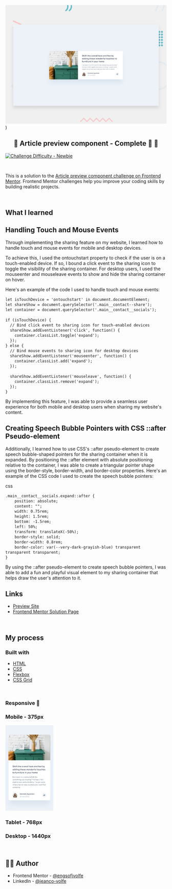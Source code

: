 <h1 align="center">
</h1>

&nbsp;

![site](design/desktop-preview.jpg))

<h2 align="center"> 
	🚧 Article preview component - Complete 🚀 🚧
</h2>

<a href="https://www.frontendmentor.io/challenges?difficulties=1"><img src="https://img.shields.io/badge/Difficulty-NEWBIE-14c2c8?style=for-the-badge&logo=frontendmentor" alt="Challenge Difficulty - Newbie"></a>

&nbsp;

This is a solution to the [Article preview component challenge on Frontend Mentor](https://www.frontendmentor.io/challenges/article-preview-component-dYBN_pYFT). Frontend Mentor challenges help you improve your coding skills by building realistic projects. 

&nbsp;

## What I learned

<h2>Handling Touch and Mouse Events</h2>

<p>Through implementing the sharing feature on my website, I learned how to handle touch and mouse events for mobile and desktop devices.</p>

<p>To achieve this, I used the ontouchstart property to check if the user is on a touch-enabled device. If so, I bound a click event to the sharing icon to toggle the visibility of the sharing container. For desktop users, I used the mouseenter and mouseleave events to show and hide the sharing container on hover.</p>

<p>Here's an example of the code I used to handle touch and mouse events:</p>

```
let isTouchDevice = 'ontouchstart' in document.documentElement;
let shareShow = document.querySelector('.main__contact--share');
let container = document.querySelector('.main__contact__socials');

if (isTouchDevice) {
  // Bind click event to sharing icon for touch-enabled devices
  shareShow.addEventListener('click', function() {
    container.classList.toggle('expand');
  });
} else {
  // Bind mouse events to sharing icon for desktop devices
  shareShow.addEventListener('mouseenter', function() {
    container.classList.add('expand');
  });

  shareShow.addEventListener('mouseleave', function() {
    container.classList.remove('expand');
  });
}
```

<p>By implementing this feature, I was able to provide a seamless user experience for both mobile and desktop users when sharing my website's content.</p>


<h2>Creating Speech Bubble Pointers with CSS ::after Pseudo-element</h2>

<p>Additionally, I learned how to use CSS's ::after pseudo-element to create speech bubble-shaped pointers for the sharing container when it is expanded. By positioning the ::after element with absolute positioning relative to the container, I was able to create a triangular pointer shape using the border-style, border-width, and border-color properties. Here's an example of the CSS code I used to create the speech bubble pointers:</p>

css
```
.main__contact__socials.expand::after {
    position: absolute;
    content: "";
    width: 0.75rem;
    height: 1.5rem;
    bottom: -1.5rem;
    left: 50%;
    transform: translateX(-50%);
    border-style: solid;
    border-width: 0.8rem;
    border-color: var(--very-dark-grayish-blue) transparent transparent transparent;
}
```
<p>By using the ::after pseudo-element to create speech bubble pointers, I was able to add a fun and playful visual element to my sharing container that helps draw the user's attention to it.</p>

## Links

- [Preview Site](https://jvolfe-article-preview-component.netlify.app/)
- [Frontend Mentor Solution Page]()

&nbsp;

## My process

### Built with

- [HTML](https://developer.mozilla.org/en-US/docs/Web/HTML)
- [CSS](https://developer.mozilla.org/en-US/docs/Web/CSS)
- [Flexbox](https://css-tricks.com/snippets/css/a-guide-to-flexbox/)
- [CSS Grid](https://css-tricks.com/snippets/css/complete-guide-grid/)


&nbsp;

### Responsive 📱

### Mobile - 375px

<p align="left">

  <img alt="" title="" src="design/mobile-design.jpg" width="150px">
    <img alt="" title="#" src="" width="150px">

</p>

### Tablet - 768px
### Desktop - 1440px

<p align="left">
  <img alt="" title="#" src="!design/desktop-design.jpg" width="400px">
    <img alt="" title="#" src="" width="400px">

</p>

## 👨‍💻 Author

- Frontend Mentor - [@engsofjvolfe](https://www.frontendmentor.io/profile/engsofjvolfe)
- LinkedIn - [@jeanco-volfe](https://www.linkedin.com/in/jeanco-volfe/)
<!-- - Instagram - [@jeanco_volfe](https://www.instagram.com/jeanco_volfe/) -->

